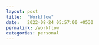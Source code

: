 ```yaml
---
layout: post
title:  "Workflow"
date:   2022-08-24 05:57:00 +0530
permalink: /workflow
categories: personal
---
```

